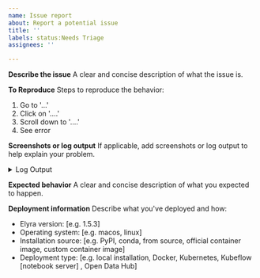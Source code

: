 ```yaml
---
name: Issue report
about: Report a potential issue
title: ''
labels: status:Needs Triage
assignees: ''

---
```


**Describe the issue**
A clear and concise description of what the issue is.

**To Reproduce**
Steps to reproduce the behavior:
1. Go to '...'
2. Click on '....'
3. Scroll down to '....'
4. See error

**Screenshots or log output**
If applicable, add screenshots or log output to help explain your problem.
<details><summary>Log Output</summary>
<pre>
Paste the log output here.
</pre>
</details>

**Expected behavior**
A clear and concise description of what you expected to happen.

**Deployment information**
Describe what you've deployed and how:
 - Elyra version: [e.g. 1.5.3]
 - Operating system: [e.g. macos, linux]
 - Installation source: [e.g. PyPI, conda, from source, official container image, custom container image]
 - Deployment type: [e.g. local installation, Docker, Kubernetes, Kubeflow [notebook server] , Open Data Hub]

